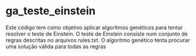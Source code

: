 # ga_teste_einstein
Este código tem como objetivo aplicar algoritmos genéticos para tentar resolver o teste de Einstein.
O teste de Einstein consiste num conjunto de regras descritas no arquivos rules.txt.
O algoritmo genético tenta procurar uma solução válida para todas as regras
